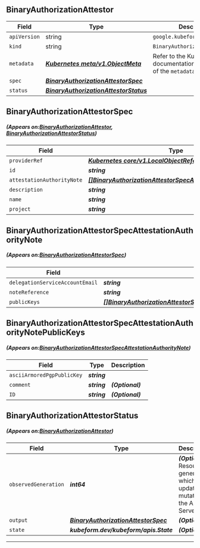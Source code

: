 ## BinaryAuthorizationAttestor
| Field | Type | Description |
| ------ | ----- | ----------- |
| `apiVersion` | string | `google.kubeform.com/v1alpha1` |
|    `kind` | string | `BinaryAuthorizationAttestor` |
| `metadata` | ***[Kubernetes meta/v1.ObjectMeta](https://kubernetes.io/docs/reference/generated/kubernetes-api/v1.13/#objectmeta-v1-meta)***|Refer to the Kubernetes API documentation for the fields of the `metadata` field.|
| `spec` | ***[BinaryAuthorizationAttestorSpec](#BinaryAuthorizationAttestorSpec)***||
| `status` | ***[BinaryAuthorizationAttestorStatus](#BinaryAuthorizationAttestorStatus)***||
## BinaryAuthorizationAttestorSpec
##### (Appears on:[BinaryAuthorizationAttestor](#BinaryAuthorizationAttestor), [BinaryAuthorizationAttestorStatus](#BinaryAuthorizationAttestorStatus))
| Field | Type | Description |
| ------ | ----- | ----------- |
| `providerRef` | ***[Kubernetes core/v1.LocalObjectReference](https://kubernetes.io/docs/reference/generated/kubernetes-api/v1.13/#localobjectreference-v1-core)***||
| `id` | ***string***||
| `attestationAuthorityNote` | ***[[]BinaryAuthorizationAttestorSpecAttestationAuthorityNote](#BinaryAuthorizationAttestorSpecAttestationAuthorityNote)***||
| `description` | ***string***| ***(Optional)*** |
| `name` | ***string***||
| `project` | ***string***| ***(Optional)*** |
## BinaryAuthorizationAttestorSpecAttestationAuthorityNote
##### (Appears on:[BinaryAuthorizationAttestorSpec](#BinaryAuthorizationAttestorSpec))
| Field | Type | Description |
| ------ | ----- | ----------- |
| `delegationServiceAccountEmail` | ***string***| ***(Optional)*** |
| `noteReference` | ***string***||
| `publicKeys` | ***[[]BinaryAuthorizationAttestorSpecAttestationAuthorityNotePublicKeys](#BinaryAuthorizationAttestorSpecAttestationAuthorityNotePublicKeys)***| ***(Optional)*** |
## BinaryAuthorizationAttestorSpecAttestationAuthorityNotePublicKeys
##### (Appears on:[BinaryAuthorizationAttestorSpecAttestationAuthorityNote](#BinaryAuthorizationAttestorSpecAttestationAuthorityNote))
| Field | Type | Description |
| ------ | ----- | ----------- |
| `asciiArmoredPgpPublicKey` | ***string***||
| `comment` | ***string***| ***(Optional)*** |
| `ID` | ***string***| ***(Optional)*** |
## BinaryAuthorizationAttestorStatus
##### (Appears on:[BinaryAuthorizationAttestor](#BinaryAuthorizationAttestor))
| Field | Type | Description |
| ------ | ----- | ----------- |
| `observedGeneration` | ***int64***| ***(Optional)*** Resource generation, which is updated on mutation by the API Server.|
| `output` | ***[BinaryAuthorizationAttestorSpec](#BinaryAuthorizationAttestorSpec)***| ***(Optional)*** |
| `state` | ***kubeform.dev/kubeform/apis.State***| ***(Optional)*** |
---

